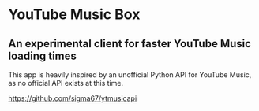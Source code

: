 # YouTube Music Box

## An experimental client for faster YouTube Music loading times

This app is heavily inspired by an unofficial Python API for YouTube Music, as no official API exists at this time.

https://github.com/sigma67/ytmusicapi 

